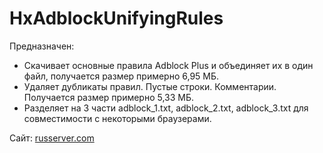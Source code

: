 HxAdblockUnifyingRules
===========

Предназначен:
* Скачивает основные правила Adblock Plus и объединяет их в один файл, получается размер примерно 6,95 МБ.
* Удаляет дубликаты правил. Пустые строки. Комментарии. Получается размер примерно 5,33 МБ.
* Разделяет на 3 части adblock_1.txt, adblock_2.txt, adblock_3.txt для совместимости с некоторыми браузерами.

Сайт: [russerver.com](https://www.russerver.com/blog/)
